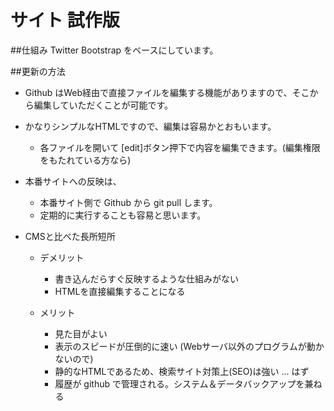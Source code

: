 # サイト 試作版

##仕組み
Twitter Bootstrap をベースにしています。

##更新の方法
* Github はWeb経由で直接ファイルを編集する機能がありますので、そこから編集していただくことが可能です。
* かなりシンプルなHTMLですので、編集は容易かとおもいます。
   * 各ファイルを開いて [edit]ボタン押下で内容を編集できます。(編集権限をもたれている方なら)

* 本番サイトへの反映は、
   * 本番サイト側で Github から git pull します。
   * 定期的に実行することも容易と思います。

* CMSと比べた長所短所
   * デメリット
       * 書き込んだらすぐ反映するような仕組みがない
       * HTMLを直接編集することになる

   * メリット
       * 見た目がよい
       * 表示のスピードが圧倒的に速い (Webサーバ以外のプログラムが動かないので)
       * 静的なHTMLであるため、検索サイト対策上(SEO)は強い ... はず
       * 履歴が github で管理される。システム＆データバックアップを兼ねる

